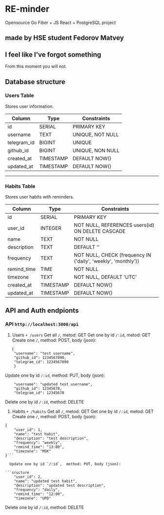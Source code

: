 # RE-minder

Opensource Go Fiber + JS React + PostgreSQL project

## made by HSE student Fedorov Matvey

## I feel like I've forgot something

From this moment you will not.

## Database structure

### Users Table

Stores user information.

| Column        | Type      | Constraints                  |
|---------------|-----------|------------------------------|
| id            | SERIAL    | PRIMARY KEY                  |
| username      | TEXT      | UNIQUE, NOT NULL             |
| telegram_id   | BIGINT    | UNIQUE                       |
| github_id     | BIGINT    | UNIQUE, NON NULL             |
| created_at    | TIMESTAMP | DEFAULT NOW()                |
| updated_at    | TIMESTAMP | DEFAULT NOW()                |

---

### Habits Table

Stores user habits with reminders.

| Column      | Type      | Constraints                                                    |
|-------------|------------|---------------------------------------------------------------|
| id          | SERIAL     | PRIMARY KEY                                                   |
| user_id     | INTEGER    | NOT NULL, REFERENCES users(id) ON DELETE CASCADE              |
| name        | TEXT       | NOT NULL                                                      |
| description | TEXT       | DEFAULT ''                                                    |
| frequency   | TEXT       | NOT NULL, CHECK (frequency IN ('daily', 'weekly', 'monthly')) |
| remind_time | TIME       | NOT NULL                                                      |
| timezone    | TEXT       | NOT NULL, DEFAULT 'UTC'                                       |
| created_at  | TIMESTAMP  | DEFAULT NOW()                                                 |
| updated_at  | TIMESTAMP  | DEFAULT NOW()                                                 |

## API and Auth endpionts

### API `http://localhost:3000/api`

1. Users `+ /users`
  Get all `/`,  metod: GET
  Get one by id `/:id`,  metod: GET
  Create one `/`,  method: POST,  body (json):  

```structure
   {
    "username": "test username",
    "github_id": 1234567890,
    "telegram_id": 1234567890
    }
```

  Update one by id `/:id`,  method: PUT, body (json):  

```structure
    "username": "updated test username",
    "github_id": 12345678,
    "telegram_id": 12345678
```

  Delete one by id `/:id`,  method: DELETE

1. Habits `+ /habits`
  Get all `/`,  metod: GET
  Get one by id `/:id`,  metod: GET
  Create one `/`,  method: POST,  body (json):  

```structure
{
    "user_id": 1,
    "name": "test habit",
    "description": "test description",
    "frequency": "weekly",
    "remind_time": "13:00",
    "timezone": "MSK"
}```

  Update one by id `/:id`,  method: PUT, body (json):  

```sructure
    "user_id": 2,
    "name": "updated test habit",
    "description": "updated test description",
    "frequency": "daily",
    "remind_time": "12:00",
    "timezone": "UPD"
```

  Delete one by id `/:id`,  method: DELETE
